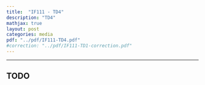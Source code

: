 ```yaml
---
title:  "IF111 - TD4"
description: "TD4"
mathjax: true
layout: post
categories: media
pdf: "../pdf/IF111-TD4.pdf"
#correction: "../pdf/IF111-TD1-correction.pdf"
---
```


---

## TODO